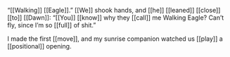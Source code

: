 “[[Walking]] [[Eagle]].” [[We]] shook hands, and [[he]] [[leaned]] [[close]] [[to]] [[Dawn]]: “[[You]] [[know]] why they [[call]] me Walking Eagle? Can’t fly, since I’m so [[full]] of shit.”

I made the first [[move]], and my sunrise companion watched us [[play]] a [[positional]] opening.